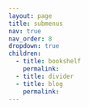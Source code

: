 ```yaml
---
layout: page
title: submenus
nav: true
nav_order: 8
dropdown: true
children:
  - title: bookshelf
    permalink: 
  - title: divider
  - title: blog
    permalink: 
---
```

